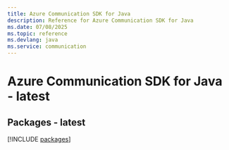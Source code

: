 ```yaml
---
title: Azure Communication SDK for Java
description: Reference for Azure Communication SDK for Java
ms.date: 07/08/2025
ms.topic: reference
ms.devlang: java
ms.service: communication
---
```

# Azure Communication SDK for Java - latest
## Packages - latest
[!INCLUDE [packages](communication-index.md)]
